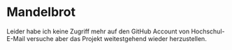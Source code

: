 # Mandelbrot
Leider habe ich keine Zugriff mehr auf den GitHub Account von Hochschul-E-Mail versuche aber das Projekt weitestgehend wieder herzustellen.
